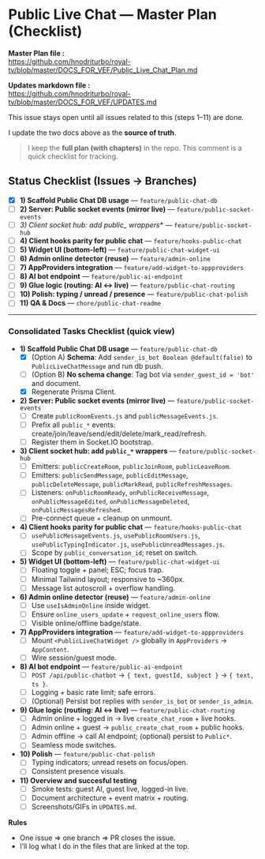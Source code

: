 # Public Live Chat — Master Plan (Checklist)

**Master Plan file :**  
https://github.com/hnodriturbo/royal-tv/blob/master/DOCS_FOR_VEF/Public_Live_Chat_Plan.md

**Updates markdown file :**  
https://github.com/hnodriturbo/royal-tv/blob/master/DOCS_FOR_VEF/UPDATES.md

This issue stays open until all issues related to this (steps 1–11) are done.

I update the two docs above as the **source of truth**.

> I keep the **full plan (with chapters)** in the repo. This comment is a quick checklist for tracking.

## Status Checklist (Issues → Branches)
- [x] **1) Scaffold Public Chat DB usage** — `feature/public-chat-db`
- [ ] **2) Server: Public socket events (mirror live)** — `feature/public-socket-events`
- [ ] **3) Client socket hub: add public_* wrappers** — `feature/public-socket-hub`
- [ ] **4) Client hooks parity for public chat** — `feature/hooks-public-chat`
- [ ] **5) Widget UI (bottom-left)** — `feature/public-chat-widget-ui`
- [ ] **6) Admin online detector (reuse)** — `feature/admin-online`
- [ ] **7) AppProviders integration** — `feature/add-widget-to-appproviders`
- [ ] **8) AI bot endpoint** — `feature/public-ai-endpoint`
- [ ] **9) Glue logic (routing: AI ↔ live)** — `feature/public-chat-routing`
- [ ] **10) Polish: typing / unread / presence** — `feature/public-chat-polish`
- [ ] **11) QA & Docs** — `chore/public-chat-readme`

---

### Consolidated Tasks Checklist (quick view)

- **1) Scaffold Public Chat DB usage** — `feature/public-chat-db`  
  - [x] (Option A) **Schema**: Add `sender_is_bot Boolean @default(false)` to `PublicLiveChatMessage` and run db push.  
  - [ ] (Option B) **No schema change**: Tag bot via `sender_guest_id = 'bot'` and document.  
  - [x] Regenerate Prisma Client.

- **2) Server: Public socket events (mirror live)** — `feature/public-socket-events`  
  - [ ] Create `publicRoomEvents.js` and `publicMessageEvents.js`.  
  - [ ] Prefix all `public_*` events: create/join/leave/send/edit/delete/mark_read/refresh.  
  - [ ] Register them in Socket.IO bootstrap.

- **3) Client socket hub: add `public_*` wrappers** — `feature/public-socket-hub`  
  - [ ] Emitters: `publicCreateRoom`, `publicJoinRoom`, `publicLeaveRoom`.  
  - [ ] Emitters: `publicSendMessage`, `publicEditMessage`, `publicDeleteMessage`, `publicMarkRead`, `publicRefreshMessages`.  
  - [ ] Listeners: `onPublicRoomReady`, `onPublicReceiveMessage`, `onPublicMessageEdited`, `onPublicMessageDeleted`, `onPublicMessagesRefreshed`.  
  - [ ] Pre-connect queue + cleanup on unmount.

- **4) Client hooks parity for public chat** — `feature/hooks-public-chat`  
  - [ ] `usePublicMessageEvents.js`, `usePublicRoomUsers.js`, `usePublicTypingIndicator.js`, `usePublicUnreadMessages.js`.  
  - [ ] Scope by `public_conversation_id`; reset on switch.

- **5) Widget UI (bottom-left)** — `feature/public-chat-widget-ui`  
  - [ ] Floating toggle + panel; ESC; focus trap.  
  - [ ] Minimal Tailwind layout; responsive to ~360px.  
  - [ ] Message list autoscroll + overflow handling.

- **6) Admin online detector (reuse)** — `feature/admin-online`  
  - [ ] Use `useIsAdminOnline` inside widget.  
  - [ ] Ensure `online_users_update` + `request_online_users` flow.  
  - [ ] Visible online/offline badge/state.

- **7) AppProviders integration** — `feature/add-widget-to-appproviders`  
  - [ ] Mount `<PublicLiveChatWidget />` globally in `AppProviders` → `AppContent`.  
  - [ ] Wire session/guest mode.

- **8) AI bot endpoint** — `feature/public-ai-endpoint`  
  - [ ] `POST /api/public-chatbot` → `{ text, guestId, subject }` → `{ text, ts }`.  
  - [ ] Logging + basic rate limit; safe errors.  
  - [ ] (Optional) Persist bot replies with `sender_is_bot` or `sender_is_admin`.

- **9) Glue logic (routing: AI ↔ live)** — `feature/public-chat-routing`  
  - [ ] Admin online + logged in → live `create_chat_room` + live hooks.  
  - [ ] Admin online + guest → `public_create_chat_room` + public hooks.  
  - [ ] Admin offline → call AI endpoint; (optional) persist to `Public*`.  
  - [ ] Seamless mode switches.

- **10) Polish** — `feature/public-chat-polish`  
  - [ ] Typing indicators; unread resets on focus/open.  
  - [ ] Consistent presence visuals.

- **11) Overview and succesful testing**
  - [ ] Smoke tests: guest AI, guest live, logged-in live.
  - [ ] Document architecture + event matrix + routing.
  - [ ] Screenshots/GIFs in `UPDATES.md`.

**Rules**  
- One issue ⇒ one branch ⇒ PR closes the issue.  
- I’ll log what I do in the files that are linked at the top.
